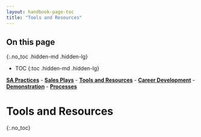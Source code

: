 ```yaml
---
layout: handbook-page-toc
title: "Tools and Resources"
---
```


## On this page
{:.no_toc .hidden-md .hidden-lg}

- TOC
{:toc .hidden-md .hidden-lg}

[**SA Practices**](../sa-practices) - [**Sales Plays**](../sales-plays) - [**Tools and Resources**](../tools-and-resources) - [**Career Development**](../career-development) - [**Demonstration**](../demonstrations) - [**Processes**](../processes)

# Tools and Resources
{:.no_toc}
